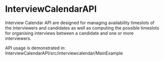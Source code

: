# InterviewCalendarAPI
Interview Calendar API are designed for managing availability timeslots of the interviewers and candidates as well as computing the possible timeslots for organising interviews between a candidate and one or more interviewers.

API usage is demonstrated in:
InterviewCalendarAPI/src/interviewcalendar/MainExample
